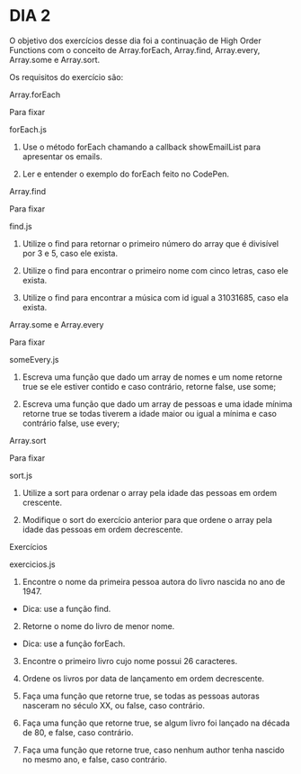 # DIA 2

O objetivo dos exercícios desse dia foi a continuação de High Order Functions com o conceito de Array.forEach, Array.find, Array.every, Array.some e Array.sort.

Os requisitos do exercício são:

Array.forEach

Para fixar

forEach.js

1. Use o método forEach chamando a callback showEmailList para apresentar os emails.

2. Ler e entender o exemplo do forEach feito no CodePen.

Array.find

Para fixar

find.js

1. Utilize o find para retornar o primeiro número do array que é divisível por 3 e 5, caso ele exista.

2. Utilize o find para encontrar o primeiro nome com cinco letras, caso ele exista.

3. Utilize o find para encontrar a música com id igual a 31031685, caso ela exista.

Array.some e Array.every

Para fixar

someEvery.js

1. Escreva uma função que dado um array de nomes e um nome retorne true se ele estiver contido e caso contrário, retorne false, use some;

2. Escreva uma função que dado um array de pessoas e uma idade mínima retorne true se todas tiverem a idade maior ou igual a mínima e caso contrário false, use every;

Array.sort

Para fixar

sort.js

1. Utilize a sort para ordenar o array pela idade das pessoas em ordem crescente.

2. Modifique o sort do exercício anterior para que ordene o array pela idade das pessoas em ordem decrescente.

Exercícios

exercicios.js

1. Encontre o nome da primeira pessoa autora do livro nascida no ano de 1947.
  * Dica: use a função find.

2. Retorne o nome do livro de menor nome.
  * Dica: use a função forEach.

3. Encontre o primeiro livro cujo nome possui 26 caracteres.

4. Ordene os livros por data de lançamento em ordem decrescente.

5. Faça uma função que retorne true, se todas as pessoas autoras nasceram no século XX, ou false, caso contrário.

6. Faça uma função que retorne true, se algum livro foi lançado na década de 80, e false, caso contrário.

7. Faça uma função que retorne true, caso nenhum author tenha nascido no mesmo ano, e false, caso contrário.
